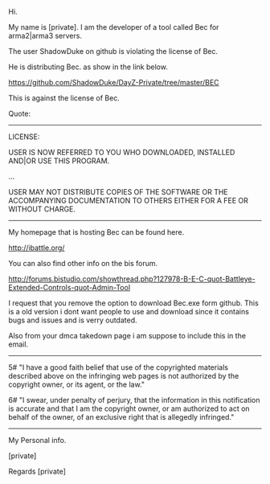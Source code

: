 Hi.

My name is [private].
I am the developer of a tool called Bec for arma2|arma3 servers.

The user ShadowDuke on github is violating the license of Bec.

He is distributing Bec. as show in the link below.

https://github.com/ShadowDuke/DayZ-Private/tree/master/BEC

This is against the license of Bec.

Quote:
*************************************************************

LICENSE:

USER IS NOW REFERRED TO YOU WHO DOWNLOADED, INSTALLED AND|OR USE THIS PROGRAM.

...

USER MAY NOT DISTRIBUTE COPIES OF THE SOFTWARE OR THE ACCOMPANYING DOCUMENTATION TO OTHERS EITHER FOR A FEE OR WITHOUT CHARGE.

*************************************************************

My homepage that is hosting Bec can be found here.

http://ibattle.org/

You can also find other info on the bis forum.

http://forums.bistudio.com/showthread.php?127978-B-E-C-quot-Battleye-Extended-Controls-quot-Admin-Tool

I request that you remove the option to download Bec.exe form github.
This is a old version i dont want people to use and download since it contains bugs and issues and is verry outdated.

Also from your dmca takedown page i am suppose to include this in the email.

*************************************************************
5# "I have a good faith belief that use of the copyrighted materials
described above on the infringing web pages is not authorized by the
copyright owner, or its agent, or the law."

6# "I swear, under penalty of perjury, that the information in this
notification is accurate and that I am the copyright owner, or am
authorized to act on behalf of the owner, of an exclusive right that is
allegedly infringed."
*************************************************************

My Personal info.

[private]

Regards [private]
